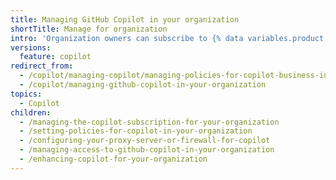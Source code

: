 ```yaml
---
title: Managing GitHub Copilot in your organization
shortTitle: Manage for organization
intro: 'Organization owners can subscribe to {% data variables.product.prodname_copilot_short %}, manage {% data variables.product.prodname_copilot_short %} for their organization, and control {% data variables.product.prodname_copilot_short %} policies.'
versions:
  feature: copilot
redirect_from:
  - /copilot/managing-copilot/managing-policies-for-copilot-business-in-your-organization
  - /copilot/managing-github-copilot-in-your-organization
topics:
  - Copilot
children:
  - /managing-the-copilot-subscription-for-your-organization
  - /setting-policies-for-copilot-in-your-organization
  - /configuring-your-proxy-server-or-firewall-for-copilot
  - /managing-access-to-github-copilot-in-your-organization
  - /enhancing-copilot-for-your-organization
---
```

